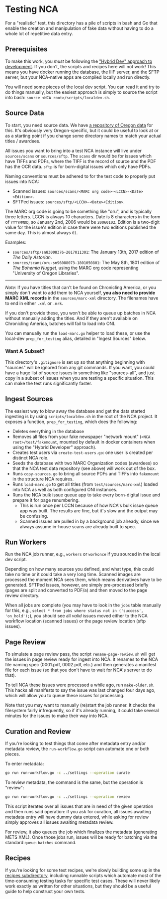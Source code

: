 # Testing NCA

For a "realistic" test, this directory has a pile of scripts in bash and Go
that enable the creation and manipulation of fake data without having to do a
whole lot of repetitive data entry.

## Prerequisites

To make this work, you *must* be following the ["Hybrid Dev" approach to
development][hybrid-dev]. If you don't, the scripts and recipes here will not
work! This means you have docker running the database, the IIIF server, and the
SFTP server, but your NCA-native apps are compiled locally and run directly.

You will need some pieces of the local dev script. You can read it and try to
do things manually, but the easiest approach is simply to source the script
into bash: `source <NCA root>/scripts/localdev.sh`.

[hybrid-dev]: <https://uoregon-libraries.github.io/newspaper-curation-app/contributing/dev-guide/#hybrid-developer>

## Source Data

To start, you need source data. We have [a repository of Oregon data][1] for
this. It's obviously very Oregon-specific, but it could be useful to look at or
as a starting point if you change some directory names to match your actual
titles / awardees.

[1]: <https://github.com/uoregon-libraries/nca-test-data>

All issues you want to bring into a test NCA instance will live under
`sources/scans` or `sources/sftp`. The `scans` dir would be for issues which
have TIFFs and PDFs, where the TIFF is the record of source and the PDF has the
OCR data. `sftp` is for born-digital issues which only have PDFs.

Naming conventions must be adhered to for the test code to properly put issues into NCA:

- Scanned issues: `sources/scans/<MARC org code>-<LCCN>-<Date><Edition>`.
- SFTPed issues: `sources/sftp/<LCCN>-<Date><Edition>`.

The MARC org code is going to be something like "oru", and is typically three
letters. LCCN is always 10 characters. Date is 8 characters in the form of
`YYYYMMDD`, so January 2nd, 2006 would be `20060102`. Edition is a two-digit
value for the issue's edition in case there were two editions published the
same day. This is almost always `01`.

Examples:

- `sources/sftp/sn83008376-2017011301`: The January 13th, 2017 edition of *The
  Daily Astorian*.
- `sources/scans/oru-sn96088073-1801050801`: The May 8th, 1801 edition of *The
  Bohemia Nugget*, using the MARC org code representing "University of Oregon
  Libraries".

---

*Note*: If you have titles that can't be found on Chronicling America, or you
simply don't want to add them to NCA yourself, **you also need to provide MARC
XML records** in the `sources/marc-xml` directory. The filenames have to end in
either `.xml` or `.mrk`.

If you don't provide these, you won't be able to queue up batches in NCA
without manually adding the titles. And if they aren't available on Chronicling
America, batches will fail to load into ONI. 

You can manually run the `load-marc.go` helper to load these, or use the
local-dev `prep_for_testing` alias, detailed in "Ingest Sources" below.

### Want A Subset?

This directory's `.gitignore` is set up so that anything beginning with
"sources" will be ignored from any git commands. If you want, you could have a
huge list of source issues in something like "sources-all", and just copy in a
subset of issues when you are testing a specific situation. This can make the
test runs significantly faster.

## Ingest Sources

The easiest way to blow away the database and get the data started ingesting is
by using `scripts/localdev.sh` in the root of the NCA project. It exposes a
function, `prep_for_testing`, which does the following:

- Deletes everything in the database
- Removes all files from your fake newspaper "network mount"
  (`<NCA root>/test/fakemount`, mounted by default in docker containers when
  using the "Hybrid Developer" approach).
- Creates test users via `create-test-users.go`: one user is created per
  distinct NCA role.
- Seeds the database with two MARC Organization codes (awardees) so that the
  NCA test data repository (see above) will work out of the box.
- Runs `copy-sources.go` to bring all source PDFs and TIFFs into `fakemount` in
  the structure NCA requires.
- Runs `load-marc.go` to get all titles (from `test/sources/marc-xml`) loaded
  into NCA as well as both configured ONI instances.
- Runs the NCA bulk issue queue app to take every born-digital issue and
  prepare it for page renumbering.
  - This is run once per LCCN because of how NCA's bulk issue queue app was
    built. The results are fine, but it's slow and the output may be confusing.
  - Scanned issues are pulled in by a background job already, since we always
    assume in-house scans are already built to spec.

## Run Workers

Run the NCA job runner, e.g., `workers` or `workonce` if you sourced in the
local dev script.

Depending on how many sources you defined, and what type, this could take no
time or it could take a very long time. Scanned images are processed the moment
NCA sees them, which means derivatives have to be generated. SFTPed issues,
however, are simply pre-processed briefly (pages are split and converted to
PDF/a) and then moved to the page review directory.

When all jobs are complete (you may have to look in the `jobs` table manually
for this, e.g., `select * from jobs where status not in ('success',
'on_hold');`), you should see all *valid* issues moved either to the NCA
workflow location (scanned issues) or the page review location (sftp issues).

## Page Review

To simulate a page review pass, the script `rename-page-review.sh` will get the
issues in page review ready for ingest into NCA. It renames to the NCA file
naming spec (0001.pdf, 0002.pdf, etc.) and then generates a manifest file for
each issue (so that you don't have to wait for NCA's server to do that).

To tell NCA these issues were processed a while ago, run `make-older.sh`. This
hacks all manifests to say the issue was last changed four days ago, which will
allow you to queue these issues for processing.

Note that you may want to manually (re)start the job runner. It checks the
filesystem fairly infrequently, so if it's already running, it could take
several minutes for the issues to make their way into NCA.

## Curation and Review

If you're looking to test things that come after metadata entry and/or metadata
review, the `run-workflow.go` script can automate one or both pieces.

To enter metadata:

```bash
go run run-workflow.go -c ../settings --operation curate
```

To review metadata, the command is the same, but the operation is
"review":

```bash
go run run-workflow.go -c ../settings --operation review
```

This script iterates over all issues that are in need of the given operation
and then runs said operation: if you ask for curation, all issues awaiting
metadata entry will have dummy data entered, while asking for review simply
approves all issues awaiting metadata review.

For review, it also queues the job which finalizes the metadata (generating
METS XML). Once those jobs run, issues will be ready for batching via the
standard `queue-batches` command.

## Recipes

If you're looking for some test recipes, we're slowly building some up in the
[recipes subdirectory](./recipes), including runnable scripts which automate
most of the time-consuming testing tasks for specific test cases. These will
never likely work exactly as written for other situations, but they should be a
useful guide to help construct your own tests.
